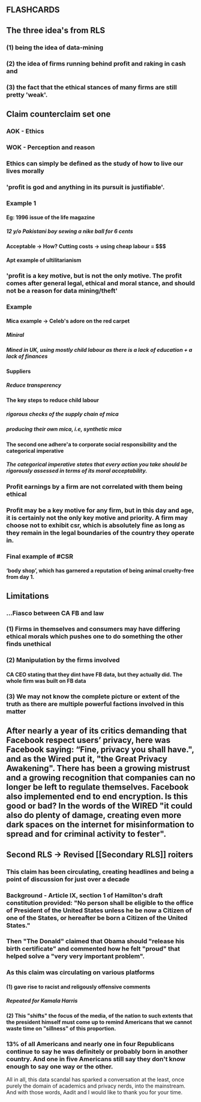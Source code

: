 ## FLASHCARDS
## **The three idea's from RLS**
### (1) being the idea of data-mining
### (2) the idea of firms running behind profit and raking in cash and
### (3) the fact that the ethical stances of many firms are still pretty 'weak'.
## **Claim counterclaim set one**
### AOK - Ethics
### WOK - Perception and reason
### Ethics can simply be defined as the study of how to live our lives morally
### **'profit is god and anything in its pursuit is justifiable'.**
### Example 1
#### Eg: 1996 issue of the life magazine
##### 12 y/o Pakistani boy sewing a nike ball for 6 cents
#### Acceptable -> How? Cutting costs -> using cheap labour = $$$
#### Apt example of ultilitarianism
### **'profit is a key motive, but is not the only motive. The profit comes after general legal, ethical and moral stance, and should not be a reason for data mining/theft'**
### Example
#### Mica example -> Celeb's adore on the red carpet
##### Miniral
##### Mined in UK, using mostly child labour as there is a lack of education + a lack of finances
#### Suppliers
##### Reduce transperency
#### The key steps to reduce child labour
##### rigorous checks of the supply chain of mica
##### producing their own mica, i.e, synthetic mica
#### The second one adhere'a to corporate social responsibility and the categorical imperative
##### The categorical imperative states that every action you take should be rigorously assessed in terms of its moral acceptability.
### Profit earnings by a firm are not correlated with them being ethical
### Profit may be a key motive for any firm, but in this day and age, it is certainly not the only key motive and priority. A firm may choose not to exhibit csr, which is absolutely fine as long as they remain in the legal boundaries of the country they operate in.
### Final example of #CSR
#### ‘body shop’, which has garnered a reputation of being animal cruelty-free from day 1.
## **Limitations**
### …Fiasco between CA FB and law
### (1) Firms in themselves and consumers may have differing ethical morals which pushes one to do something the other finds unethical
### (2) Manipulation by the firms involved
#### CA CEO stating that they dint have FB data, but they actually did. The whole firm was built on FB data
### (3) We may not know the complete picture or extent of the truth as there are multiple powerful factions involved in this matter
## After nearly a year of its critics demanding that Facebook respect users’ privacy, here was Facebook saying: “Fine, privacy you shall have.", and as the Wired put it, "the Great Privacy Awakening". There has been a growing mistrust and a growing recognition that companies can no longer be left to regulate themselves. Facebook also implemented end to end encryption. Is this good or bad? In the words of the WIRED "it could also do plenty of damage, creating even more dark spaces on the internet for misinformation to spread and for criminal activity to fester".
## **Second RLS** -> Revised [[Secondary RLS]] roiters
### This claim has been circulating, creating headlines and being a point of discussion for just over a decade
### Background - Article IX, section 1 of Hamilton's draft constitution provided: "No person shall be eligible to the office of President of the United States unless he be now a Citizen of one of the States, or hereafter be born a Citizen of the United States."
### Then "The Donald" claimed that Obama should "release his birth certificate" and commented how he felt "proud" that helped solve a "very very important problem".
### As this claim was circulating on various platforms
#### (1) gave rise to racist and religously offensive comments
##### Repeated for Kamala Harris
#### (2) This "shifts" the focus of the media, of the nation to such extents that the president himself must come up to remind Americans that we cannot waste time on "sillness" of this proportion.
### 13% of all Americans and nearly one in four Republicans continue to say he was definitely or probably born in another country. And one in five Americans still say they don't know enough to say one way or the other.
All in all, this data scandal has sparked a conversation at the least, once purely the domain of academics and privacy nerds, into the mainstream. And with those words, Aadit and I would like to thank you for your time.
